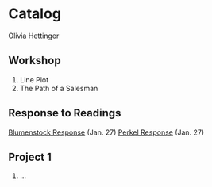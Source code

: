 # Catalog

Olivia Hettinger

## Workshop

1. Line Plot
2. The Path of a Salesman

## Response to Readings

[Blumenstock Response](https://github.com/ohhettinger/wickedproblems/blob/master/blumenstock.md) (Jan. 27)
[Perkel Response](https://github.com/ohhettinger/wickedproblems/blob/master/perkel.md) (Jan. 27)

## Project 1

1. ...
